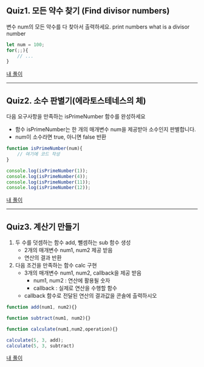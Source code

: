 ## Quiz1. 모든 약수 찾기 (Find divisor numbers)


변수 num의 모든 약수를 다 찾아서 출력하세요. 
print numbers what is a divisor number 
```js 
let num = 100; 
for(;;){
    // ... 
}
```
[내 풀이](./quiz1.js)

---
## Quiz2. 소수 판별기(에라토스테네스의 체) 


다음 요구사항을 만족하는 isPrimeNumber 함수를 완성하세요 
+ 함수 isPrimeNumber는 한 개의 매개변수 num을 제공받아 소수인지 판별합니다.
+ num이 소수라면 true, 아니면 false 반환  
```js 
function isPrimeNumber(num){
    // 여기에 코드 작성 
}

console.log(isPrimeNumber(1));
console.log(isPrimeNumber(4));
console.log(isPrimeNumber(11));
console.log(isPrimeNumber(12));

```
[내 풀이](./quiz2.js)


---
## Quiz3. 계산기 만들기 
1. 두 수를 덧셈하는 함수 add, 뺄셈하는 sub 함수 생성
   + 2개의 매개변수 num1, num2 제공 받음 
   + 연산의 결과 반환
2. 다음 조건을 만족하는 함수 calc 구현
   + 3개의 매개변수 num1, num2, callback을 제공 받음
      + num1, num2 : 연산에 활용될 숫자
      + callback : 실제로 연산을 수행할 함수
   + callback 함수로 전달된 연산의 결과값을 콘솔에 출력하시오 
```js 
function add(num1, num2){}

function subtract(num1, num2){}

function calculate(num1,num2,operation){}

calculate(5, 3, add);
calculate(5, 3, subtract)
```
[내 풀이](./quiz3.js)